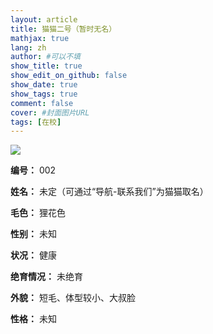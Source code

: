 ```yaml
---
layout: article
title: 猫猫二号（暂时无名）
mathjax: true
lang: zh
author: #可以不填
show_title: true
show_edit_on_github: false
show_date: true
show_tags: true
comment: false
cover: #封面图片URL
tags: [在校]
---
```


![](https://i.loli.net/2020/04/22/jlU6eJ73sMKqxPV.jpg)

**编号：**
002

**姓名：**
未定（可通过“导航-联系我们”为猫猫取名）

**毛色：**
狸花色

**性别：**
未知

**状况：**
健康

**绝育情况：**
未绝育

**外貌：**
短毛、体型较小、大叔脸

**性格：**
未知
